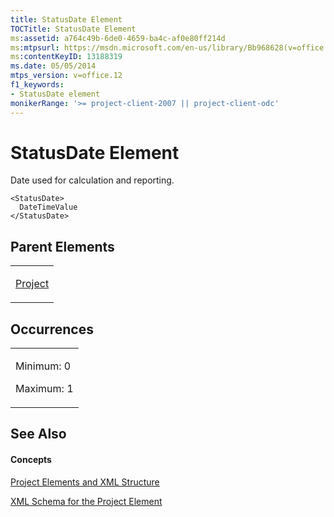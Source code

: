 ```yaml
---
title: StatusDate Element
TOCTitle: StatusDate Element
ms:assetid: a764c49b-6de0-4659-ba4c-af0e80ff214d
ms:mtpsurl: https://msdn.microsoft.com/en-us/library/Bb968628(v=office.12)
ms:contentKeyID: 13188319
ms.date: 05/05/2014
mtps_version: v=office.12
f1_keywords:
- StatusDate element
monikerRange: '>= project-client-2007 || project-client-odc'
---
```


# StatusDate Element




Date used for calculation and reporting.

    <StatusDate>
      DateTimeValue
    </StatusDate>

## Parent Elements

<table>
<colgroup>
<col style="width: 100%" />
</colgroup>
<tbody>
<tr class="odd">
<td><p><a href="project-element.md">Project</a></p></td>
</tr>
</tbody>
</table>

## Occurrences

<table>
<colgroup>
<col style="width: 100%" />
</colgroup>
<tbody>
<tr class="odd">
<td><p>Minimum: 0</p>
<p>Maximum: 1</p></td>
</tr>
</tbody>
</table>

## See Also

#### Concepts

[Project Elements and XML Structure](project-elements-and-xml-structure.md)

[XML Schema for the Project Element](xml-schema-for-the-project-element.md)


